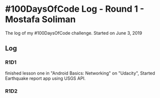 # #100DaysOfCode Log - Round 1 - Mostafa Soliman

The log of my #100DaysOfCode challenge. Started on June 3, 2019

## Log

### R1D1 
finished lesson one in "Android Basics: Networking" on "Udacity", Started Earthquake report app using USGS API.
### R1D2
